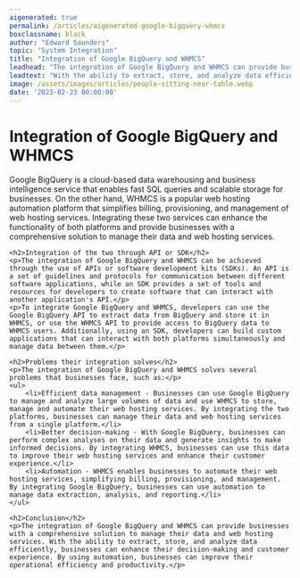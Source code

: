 ```yaml
---
aigenerated: true
permalink: /articles/aigenerated-google-bigquery-whmcs
boxclassname: black
author: "Edward Saunders"
topic: "System Integration"
title: "Integration of Google BigQuery and WHMCS"
leadhead: "The integration of Google BigQuery and WHMCS can provide businesses with a comprehensive solution to manage their data and web hosting services"
leadtext: "With the ability to extract, store, and analyze data efficiently, businesses can enhance their decision-making and customer experience. By using automation, businesses can improve their operational efficiency and productivity."
image: /assets/images/articles/people-sitting-near-table.webp
date: '2023-02-23 00:00:00'
---
```

<div class="arttext">	<h1>Integration of Google BigQuery and WHMCS</h1>
	<p>Google BigQuery is a cloud-based data warehousing and business intelligence service that enables fast SQL queries and scalable storage for businesses. On the other hand, WHMCS is a popular web hosting automation platform that simplifies billing, provisioning, and management of web hosting services. Integrating these two services can enhance the functionality of both platforms and provide businesses with a comprehensive solution to manage their data and web hosting services.</p>

	<h2>Integration of the two through API or SDK</h2>
	<p>The integration of Google BigQuery and WHMCS can be achieved through the use of APIs or software development kits (SDKs). An API is a set of guidelines and protocols for communication between different software applications, while an SDK provides a set of tools and resources for developers to create software that can interact with another application's API.</p>
	<p>To integrate Google BigQuery and WHMCS, developers can use the Google BigQuery API to extract data from BigQuery and store it in WHMCS, or use the WHMCS API to provide access to BigQuery data to WHMCS users. Additionally, using an SDK, developers can build custom applications that can interact with both platforms simultaneously and manage data between them.</p>

	<h2>Problems their integration solves</h2>
	<p>The integration of Google BigQuery and WHMCS solves several problems that businesses face, such as:</p>
	<ul>
		<li>Efficient data management - Businesses can use Google BigQuery to manage and analyze large volumes of data and use WHMCS to store, manage and automate their web hosting services. By integrating the two platforms, businesses can manage their data and web hosting services from a single platform.</li>
		<li>Better decision-making - With Google BigQuery, businesses can perform complex analyses on their data and generate insights to make informed decisions. By integrating WHMCS, businesses can use this data to improve their web hosting services and enhance their customer experience.</li>
		<li>Automation - WHMCS enables businesses to automate their web hosting services, simplifying billing, provisioning, and management. By integrating Google BigQuery, businesses can use automation to manage data extraction, analysis, and reporting.</li>
	</ul>

	<h2>Conclusion</h2>
	<p>The integration of Google BigQuery and WHMCS can provide businesses with a comprehensive solution to manage their data and web hosting services. With the ability to extract, store, and analyze data efficiently, businesses can enhance their decision-making and customer experience. By using automation, businesses can improve their operational efficiency and productivity.</p>
</div>
